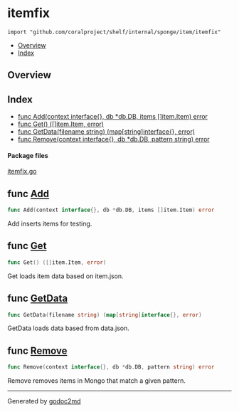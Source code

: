 

# itemfix
`import "github.com/coralproject/shelf/internal/sponge/item/itemfix"`

* [Overview](#pkg-overview)
* [Index](#pkg-index)

## <a name="pkg-overview">Overview</a>



## <a name="pkg-index">Index</a>
* [func Add(context interface{}, db *db.DB, items []item.Item) error](#Add)
* [func Get() ([]item.Item, error)](#Get)
* [func GetData(filename string) (map[string]interface{}, error)](#GetData)
* [func Remove(context interface{}, db *db.DB, pattern string) error](#Remove)


#### <a name="pkg-files">Package files</a>
[itemfix.go](/src/github.com/coralproject/shelf/internal/sponge/item/itemfix/itemfix.go) 





## <a name="Add">func</a> [Add](/src/target/itemfix.go?s=679:744#L27)
``` go
func Add(context interface{}, db *db.DB, items []item.Item) error
```
Add inserts items for testing.



## <a name="Get">func</a> [Get](/src/target/itemfix.go?s=382:413#L10)
``` go
func Get() ([]item.Item, error)
```
Get loads item data based on item.json.



## <a name="GetData">func</a> [GetData](/src/target/itemfix.go?s=1278:1339#L53)
``` go
func GetData(filename string) (map[string]interface{}, error)
```
GetData loads data based from data.json.



## <a name="Remove">func</a> [Remove](/src/target/itemfix.go?s=929:994#L38)
``` go
func Remove(context interface{}, db *db.DB, pattern string) error
```
Remove removes items in Mongo that match a given pattern.








- - -
Generated by [godoc2md](http://godoc.org/github.com/davecheney/godoc2md)

